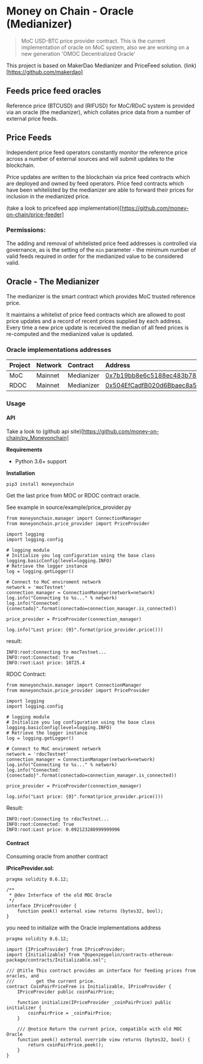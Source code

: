 # Money on Chain - Oracle (Medianizer)

> MoC USD-BTC price provider contract. This is the current implementation of oracle on MoC system, also we are working on a new
> generation 'OMOC Decentralized Oracle' 

This project is based on MakerDao Medianizer and PriceFeed solution. (link)[https://github.com/makerdao]

## Feeds price feed oracles

Reference price (BTCUSD) and (RIFUSD) for MoC/RDoC system is provided via an oracle (the medianizer), which collates price data from a number of external price feeds.

## Price Feeds

Independent price feed operators constantly monitor the reference price across a number of external sources and will submit updates to the blockchain.

Price updates are written to the blockchain via price feed contracts which are deployed and owned by feed operators. Price feed contracts which have been whitelisted by the medianizer are able to forward their prices for inclusion in the medianized price.

(take a look to pricefeed app implementation)[https://github.com/money-on-chain/price-feeder]

### Permissions:

The adding and removal of whitelisted price feed addresses is controlled via governance, as is the setting of the `min` parameter - the minimum number of valid feeds required in order for the medianized value to be considered valid.


## Oracle - The Medianizer

The medianizer is the smart contract which provides MoC trusted reference price.

It maintains a whitelist of price feed contracts which are allowed to post price updates and a record of recent prices supplied by each address. Every time a new price update is received the median of all feed prices is re-computed and the medianized value is updated.

### Oracle implementations addresses


|  Project |  Network |  Contract  |  Address |
|:---|:---|:---|:---|
|  MoC  |  Mainnet  |  Medianizer  | [0x7b19bb8e6c5188ec483b784d6fb5d807a77b21bf](https://blockscout.com/rsk/mainnet/address/0x7b19bb8e6c5188ec483b784d6fb5d807a77b21bf/contracts) |
|  RDOC  |  Mainnet  |  Medianizer  | [0x504EfCadfB020d6Bbaec8a5C5bb21453719d0e00](https://blockscout.com/rsk/mainnet/address/0x504EfCadfB020d6Bbaec8a5C5bb21453719d0e00/contracts) |

### Usage

#### API 

Take a look to (github api site)[https://github.com/money-on-chain/py_Moneyonchain]

**Requirements**

* Python 3.6+ support

**Installation**

```
pip3 install moneyonchain
```

Get the last price from MOC or RDOC contract oracle.

See example in source/example/price_provider.py


```
from moneyonchain.manager import ConnectionManager
from moneyonchain.price_provider import PriceProvider

import logging
import logging.config

# logging module
# Initialize you log configuration using the base class
logging.basicConfig(level=logging.INFO)
# Retrieve the logger instance
log = logging.getLogger()

# Connect to MoC enviroment network
network = 'mocTestnet'
connection_manager = ConnectionManager(network=network)
log.info("Connecting to %s..." % network)
log.info("Connected: {conectado}".format(conectado=connection_manager.is_connected))

price_provider = PriceProvider(connection_manager)

log.info("Last price: {0}".format(price_provider.price()))

```

result:

```
INFO:root:Connecting to mocTestnet...
INFO:root:Connected: True
INFO:root:Last price: 10725.4
```

RDOC Contract:

```
from moneyonchain.manager import ConnectionManager
from moneyonchain.price_provider import PriceProvider

import logging
import logging.config

# logging module
# Initialize you log configuration using the base class
logging.basicConfig(level=logging.INFO)
# Retrieve the logger instance
log = logging.getLogger()

# Connect to MoC enviroment network
network = 'rdocTestnet'
connection_manager = ConnectionManager(network=network)
log.info("Connecting to %s..." % network)
log.info("Connected: {conectado}".format(conectado=connection_manager.is_connected))

price_provider = PriceProvider(connection_manager)

log.info("Last price: {0}".format(price_provider.price()))
```

Result:

```
INFO:root:Connecting to rdocTestnet...
INFO:root:Connected: True
INFO:root:Last price: 0.092123288999999996
```

#### Contract

Consuming oracle from another contract

**IPriceProvider.sol:**

```
pragma solidity 0.6.12;

/**
 * @dev Interface of the old MOC Oracle
 */
interface IPriceProvider {
    function peek() external view returns (bytes32, bool);
}
```

you need to initialize with the Oracle implementations address

```
pragma solidity 0.6.12;

import {IPriceProvider} from IPriceProvider;
import {Initializable} from "@openzeppelin/contracts-ethereum-package/contracts/Initializable.sol";

/// @title This contract provides an interface for feeding prices from oracles, and
///        get the current price.
contract CoinPairPriceFree is Initializable, IPriceProvider {
    IPriceProvider public coinPairPrice;

    function initialize(IPriceProvider _coinPairPrice) public initializer {
        coinPairPrice = _coinPairPrice;
    }

    /// @notice Return the current price, compatible with old MOC Oracle
    function peek() external override view returns (bytes32, bool) {
        return coinPairPrice.peek();
    }
}
```